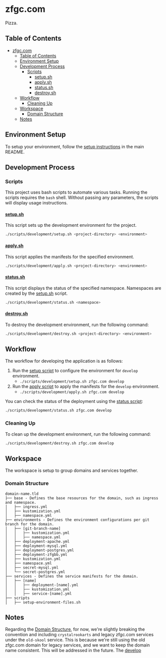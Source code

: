 # zfgc.com

Pizza.

## Table of Contents

- [zfgc.com](#zfgccom)
  - [Table of Contents](#table-of-contents)
  - [Environment Setup](#environment-setup)
  - [Development Process](#development-process)
    - [Scripts](#scripts)
      - [setup.sh](#setupsh)
      - [apply.sh](#applysh)
      - [status.sh](#statussh)
      - [destroy.sh](#destroysh)
  - [Workflow](#workflow)
    - [Cleaning Up](#cleaning-up)
  - [Workspace](#workspace)
    - [Domain Structure](#domain-structure)
  - [Notes](#notes)

## Environment Setup

To setup your environment, follow the [setup instructions](../README.md#setup) in the main README.

## Development Process

### Scripts

This project uses bash scripts to automate various tasks. Running the scripts requires the `bash` shell. Without passing any parameters, the scripts will display usage instructions.

#### [setup.sh](./scripts/development/setup.sh)

This script sets up the development environment for the project.

```bash
./scripts/development/setup.sh <project-directory> <environment>
```

#### [apply.sh](./scripts/development/apply.sh)

This script applies the manifests for the specified environment.

```bash
./scripts/development/apply.sh <project-directory> <environment>
```

#### [status.sh](./scripts/development/status.sh)

This script displays the status of the specified namespace. Namespaces are created by the [setup.sh](./scripts/development/setup.sh) script.

```bash
./scripts/development/status.sh <namespace>
```

#### [destroy.sh](./scripts/development/destroy.sh)

To destroy the development environment, run the following command:

```bash
./scripts/development/destroy.sh <project-directory> <environment>
```

## Workflow

The workflow for developing the application is as follows:

1. Run the [setup script](#setupsh) to configure the environment for `develop` environment.
   - `./scripts/development/setup.sh zfgc.com develop`
2. Run the [apply script](#applysh) to apply the manifests for the `develop` environment.
   - `./scripts/development/apply.sh zfgc.com develop`
  
You can check the status of the deployment using the [status script](#statussh):

```bash
./scripts/development/status.sh zfgc.com develop
```

### Cleaning Up

To clean up the development environment, run the following command:

```bash
./scripts/development/destroy.sh zfgc.com develop
```

## Workspace

The workspace is setup to group domains and services together.

### Domain Structure

```text
domain-name.tld
├── base - Defines the base resources for the domain, such as ingress and namespace.
│   ├── ingress.yml
│   ├── kustomization.yml
│   ├── namespace.yml
├── environments - Defines the environment configurations per git branch for the domain.
│   ├── [git-branch-name]
│   │   ├── kustomization.yml
│   │   ├── namespace.yml
│   ├── deployment-apache.yml
│   ├── deployment-mysql.yml
│   ├── deployment-postgres.yml
│   ├── deployment-zfgbb.yml
│   ├── kustomization.yml
│   ├── namespace.yml
│   ├── secret-mysql.yml
│   └── secret-postgres.yml
├── services - Defines the service manifests for the domain.
│   ├── [name]
│   │   ├── deployment-[name].yml
│   │   ├── kustomization.yml
│   │   ├── service-[name].yml
├── scripts
│   ├── setup-environment-files.sh
```

## Notes

Regarding the [Domain Structure](#domain-structure), for now, we're slightly breaking the convention and including `crystalrookarts` and legacy zfgc.com services under the `old-skool` service. This is because we're still using the old zfgc.com domain for legacy services, and we want to keep the domain name consistent. This will be addressed in the future. The [develop](./zfgc.com/)
